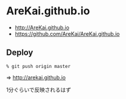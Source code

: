 # AreKai.github.io

- http://AreKai.github.io
- https://github.com/AreKai/AreKai.github.io


## Deploy

    % git push origin master

=> http://arekai.github.io

1分ぐらいで反映されるはず
